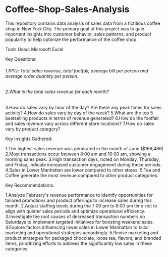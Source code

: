 # Coffee-Shop-Sales-Analysis

This repository contains data analysis of sales data from a fictitious coffee shop in New York City. The primary goal of this project was to gain important insights into customer behavior, sales patterns, and product popularity to help optimize the performance of the coffee shop.

Tools Used: Microsoft Excel

Key Questions:

<h6> 1.KPIs: Total sales revenue, total footfall, average bill per person and average order quantity per person.</h6>
<h6>2.What is the total sales revenue for each month?</h6>
3.How do sales vary by hour of the day? Are there any peak times for sales activity?
4.How do sales vary by day of the week?
5.What are the top 5 bestselling products in terms of revenue generated?
6.How do the footfall and sales revenue vary across different store locations?
7.How do sales vary by product category?

Key Insights Gathered:

1.The highest sales revenue was generated in the month of June ($166,486)
2.Most transactions occur between 8:00 am and 10:00 am, showing a morning sales peak.
3.High transaction days, noted on Monday, Thursday, and Friday, indicate increased customer engagement during these periods.
4.Sales in Lower Manhattan are lower compared to other stores.
5.Tea and Coffee generate the most revenue compared to other product categories.

Key Recommendations:

1.Analyze February's revenue performance to identify opportunities for tailored promotions and product offerings to increase sales during this month.
2.Adjust staffing levels during the 7:00 pm to 8:00 pm time slot to align with quieter sales periods and optimize operational efficiency.
3.Investigate the root causes of decreased transaction numbers on Saturdays to implement targeted initiatives for boosting weekend sales.
4.Explore factors influencing lower sales in Lower Manhattan to tailor marketing and operational strategies accordingly.
5.Revise marketing and product strategies for packaged chocolate, loose tea, flavors, and branded items, prioritizing efforts to address the significantly low sales in these categories.

